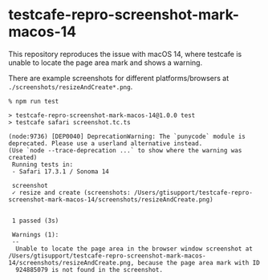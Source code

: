 # testcafe-repro-screenshot-mark-macos-14

This repository reproduces the issue with macOS 14, where testcafe is unable to
locate the page area mark and shows a warning.

There are example screenshots for different platforms/browsers at `./screenshots/resizeAndCreate*.png`.

```
% npm run test 

> testcafe-repro-screenshot-mark-macos-14@1.0.0 test
> testcafe safari screenshot.tc.ts

(node:9736) [DEP0040] DeprecationWarning: The `punycode` module is deprecated. Please use a userland alternative instead.
(Use `node --trace-deprecation ...` to show where the warning was created)
 Running tests in:
 - Safari 17.3.1 / Sonoma 14

 screenshot
 ✓ resize and create (screenshots: /Users/gtisupport/testcafe-repro-screenshot-mark-macos-14/screenshots/resizeAndCreate.png)


 1 passed (3s)

 Warnings (1):
 --
  Unable to locate the page area in the browser window screenshot at /Users/gtisupport/testcafe-repro-screenshot-mark-macos-14/screenshots/resizeAndCreate.png, because the page area mark with ID
  924885079 is not found in the screenshot.
```